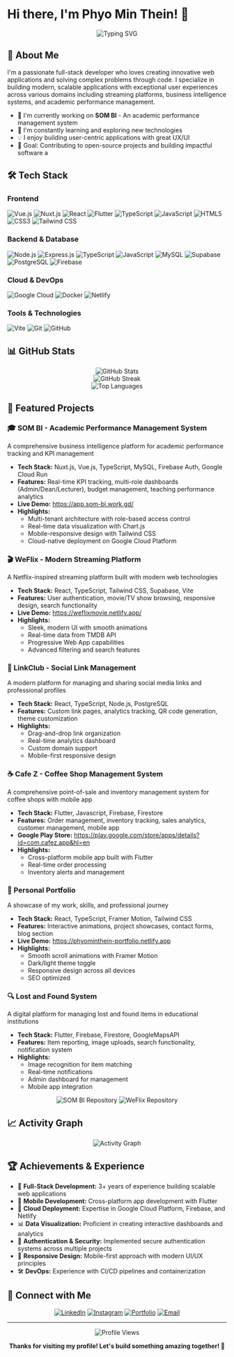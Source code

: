 # Hi there, I'm Phyo Min Thein! 👋

<div align="center">
  <img src="https://readme-typing-svg.herokuapp.com?font=Fira+Code&pause=1000&color=2196F3&center=true&vCenter=true&width=435&lines=Full+Stack+Developer;Vue.js+%26+Nuxt.js+Expert;React+%26+TypeScript+Enthusiast;Building+Amazing+Web+Experiences" alt="Typing SVG" />
</div>

## 🚀 About Me

I'm a passionate full-stack developer who loves creating innovative web applications and solving complex problems through code. I specialize in building modern, scalable applications with exceptional user experiences across various domains including streaming platforms, business intelligence systems, and academic performance management.

- 🔭 I'm currently working on **SOM BI** - An academic performance management system
- 🌱 I'm constantly learning and exploring new technologies
- 💡 I enjoy building user-centric applications with great UX/UI
- 🎯 Goal: Contributing to open-source projects and building impactful software
a
## 🛠️ Tech Stack

### Frontend
![Vue.js](https://img.shields.io/badge/Vue.js-35495E?style=for-the-badge&logo=vue.js&logoColor=4FC08D)
![Nuxt.js](https://img.shields.io/badge/Nuxt.js-00C58E?style=for-the-badge&logo=nuxt.js&logoColor=white)
![React](https://img.shields.io/badge/React-20232A?style=for-the-badge&logo=react&logoColor=61DAFB)
![Flutter](https://img.shields.io/badge/Flutter-02569B?style=for-the-badge&logo=flutter&logoColor=white)
![TypeScript](https://img.shields.io/badge/TypeScript-007ACC?style=for-the-badge&logo=typescript&logoColor=white)
![JavaScript](https://img.shields.io/badge/JavaScript-F7DF1E?style=for-the-badge&logo=javascript&logoColor=black)
![HTML5](https://img.shields.io/badge/HTML5-E34F26?style=for-the-badge&logo=html5&logoColor=white)
![CSS3](https://img.shields.io/badge/CSS3-1572B6?style=for-the-badge&logo=css3&logoColor=white)
![Tailwind CSS](https://img.shields.io/badge/Tailwind_CSS-38B2AC?style=for-the-badge&logo=tailwind-css&logoColor=white)

### Backend & Database
![Node.js](https://img.shields.io/badge/Node.js-43853D?style=for-the-badge&logo=node.js&logoColor=white)
![Express.js](https://img.shields.io/badge/Express.js-404D59?style=for-the-badge&logo=express&logoColor=white)
![TypeScript](https://img.shields.io/badge/TypeScript-007ACC?style=for-the-badge&logo=typescript&logoColor=white)
![JavaScript](https://img.shields.io/badge/JavaScript-F7DF1E?style=for-the-badge&logo=javascript&logoColor=black)
![MySQL](https://img.shields.io/badge/MySQL-00000F?style=for-the-badge&logo=mysql&logoColor=white)
![Supabase](https://img.shields.io/badge/Supabase-181818?style=for-the-badge&logo=supabase&logoColor=white)
![PostgreSQL](https://img.shields.io/badge/PostgreSQL-316192?style=for-the-badge&logo=postgresql&logoColor=white)
![Firebase](https://img.shields.io/badge/Firebase-039BE5?style=for-the-badge&logo=Firebase&logoColor=white)

### Cloud & DevOps
![Google Cloud](https://img.shields.io/badge/Google_Cloud-4285F4?style=for-the-badge&logo=google-cloud&logoColor=white)
![Docker](https://img.shields.io/badge/Docker-2496ED?style=for-the-badge&logo=docker&logoColor=white)
![Netlify](https://img.shields.io/badge/Netlify-00C7B7?style=for-the-badge&logo=netlify&logoColor=white)

### Tools & Technologies
![Vite](https://img.shields.io/badge/Vite-646CFF?style=for-the-badge&logo=vite&logoColor=white)
![Git](https://img.shields.io/badge/Git-F05032?style=for-the-badge&logo=git&logoColor=white)
![GitHub](https://img.shields.io/badge/GitHub-100000?style=for-the-badge&logo=github&logoColor=white)


## 📊 GitHub Stats

<div align="center">
  <img src="https://github-readme-stats.vercel.app/api?username=kweephyo-pmt&show_icons=true&theme=tokyonight&hide_border=true&count_private=true" alt="GitHub Stats" />
</div>

<div align="center">
  <img src="https://github-readme-streak-stats.herokuapp.com/?user=kweephyo-pmt&theme=tokyonight&hide_border=true" alt="GitHub Streak" />
</div>

<div align="center">
  <img src="https://github-readme-stats.vercel.app/api/top-langs/?username=kweephyo-pmt&layout=compact&theme=tokyonight&hide_border=true" alt="Top Languages" />
</div>

## 🌟 Featured Projects

### 🎓 SOM BI - Academic Performance Management System
A comprehensive business intelligence platform for academic performance tracking and KPI management
- **Tech Stack:** Nuxt.js, Vue.js, TypeScript, MySQL, Firebase Auth, Google Cloud Run
- **Features:** Real-time KPI tracking, multi-role dashboards (Admin/Dean/Lecturer), budget management, teaching performance analytics
- **Live Demo:** https://app.som-bi.work.gd/
- **Highlights:** 
  - Multi-tenant architecture with role-based access control
  - Real-time data visualization with Chart.js
  - Mobile-responsive design with Tailwind CSS
  - Cloud-native deployment on Google Cloud Platform

### 🎬 WeFlix - Modern Streaming Platform
A Netflix-inspired streaming platform built with modern web technologies
- **Tech Stack:** React, TypeScript, Tailwind CSS, Supabase, Vite
- **Features:** User authentication, movie/TV show browsing, responsive design, search functionality
- **Live Demo:** https://weflixmovie.netlify.app/
- **Highlights:**
  - Sleek, modern UI with smooth animations
  - Real-time data from TMDB API
  - Progressive Web App capabilities
  - Advanced filtering and search features

### 🔗 LinkClub - Social Link Management
A modern platform for managing and sharing social media links and professional profiles
- **Tech Stack:** React, TypeScript, Node.js, PostgreSQL
- **Features:** Custom link pages, analytics tracking, QR code generation, theme customization
- **Highlights:**
  - Drag-and-drop link organization
  - Real-time analytics dashboard
  - Custom domain support
  - Mobile-first responsive design

### ☕ Cafe Z - Coffee Shop Management System
A comprehensive point-of-sale and inventory management system for coffee shops with mobile app
- **Tech Stack:** Flutter, Javascript, Firebase, Firestore
- **Features:** Order management, inventory tracking, sales analytics, customer management, mobile app
- **Google Play Store:** https://play.google.com/store/apps/details?id=com.cafez.app&hl=en
- **Highlights:**
  - Cross-platform mobile app built with Flutter
  - Real-time order processing
  - Inventory alerts and management

### 💼 Personal Portfolio
A showcase of my work, skills, and professional journey
- **Tech Stack:** React, TypeScript, Framer Motion, Tailwind CSS
- **Features:** Interactive animations, project showcases, contact forms, blog section
- **Live Demo:** https://phyominthein-portfolio.netlify.app
- **Highlights:**
  - Smooth scroll animations with Framer Motion
  - Dark/light theme toggle
  - Responsive design across all devices
  - SEO optimized

### 🔍 Lost and Found System
A digital platform for managing lost and found items in educational institutions
- **Tech Stack:** Flutter, Firebase, Firestore, GoogleMapsAPI
- **Features:** Item reporting, image uploads, search functionality, notification system
- **Highlights:**
  - Image recognition for item matching
  - Real-time notifications
  - Admin dashboard for management
  - Mobile app integration

<div align="center">
  <img src="https://github-readme-stats.vercel.app/api/pin/?username=kweephyo-pmt&repo=senior_project&theme=tokyonight&hide_border=true" alt="SOM BI Repository" />
  <img src="https://github-readme-stats.vercel.app/api/pin/?username=kweephyo-pmt&repo=WeFlix&theme=tokyonight&hide_border=true" alt="WeFlix Repository" />
</div>

## 📈 Activity Graph

<div align="center">
  <img src="https://github-readme-activity-graph.vercel.app/graph?username=kweephyo-pmt&theme=tokyo-night&hide_border=true" alt="Activity Graph" />
</div>

## 🏆 Achievements & Experience

- 🎯 **Full-Stack Development:** 3+ years of experience building scalable web applications
- 📱 **Mobile Development:** Cross-platform app development with Flutter
- 🚀 **Cloud Deployment:** Expertise in Google Cloud Platform, Firebase, and Netlify
- 📊 **Data Visualization:** Proficient in creating interactive dashboards and analytics
- 🔐 **Authentication & Security:** Implemented secure authentication systems across multiple projects
- 📱 **Responsive Design:** Mobile-first approach with modern UI/UX principles
- 🛠️ **DevOps:** Experience with CI/CD pipelines and containerization

## 🤝 Connect with Me

<div align="center">
  
[![LinkedIn](https://img.shields.io/badge/LinkedIn-0077B5?style=for-the-badge&logo=linkedin&logoColor=white)](https://linkedin.com/in/phyo-min-thein-605168361)
[![Instagram](https://img.shields.io/badge/Instagram-E4405F?style=for-the-badge&logo=instagram&logoColor=white)](https://instagram.com/kweephyoe_pmt)
[![Portfolio](https://img.shields.io/badge/Portfolio-FF5722?style=for-the-badge&logo=todoist&logoColor=white)](https://phyominthein-portfolio.netlify.app)
[![Email](https://img.shields.io/badge/Email-D14836?style=for-the-badge&logo=gmail&logoColor=white)](mailto:phyominthein.leo@gmail.com)

</div>

---

<div align="center">
  <img src="https://komarev.com/ghpvc/?username=kweephyo-pmt&label=Profile%20views&color=0e75b6&style=flat" alt="Profile Views" />
  
  **Thanks for visiting my profile! Let's build something amazing together! 🚀**
</div>
